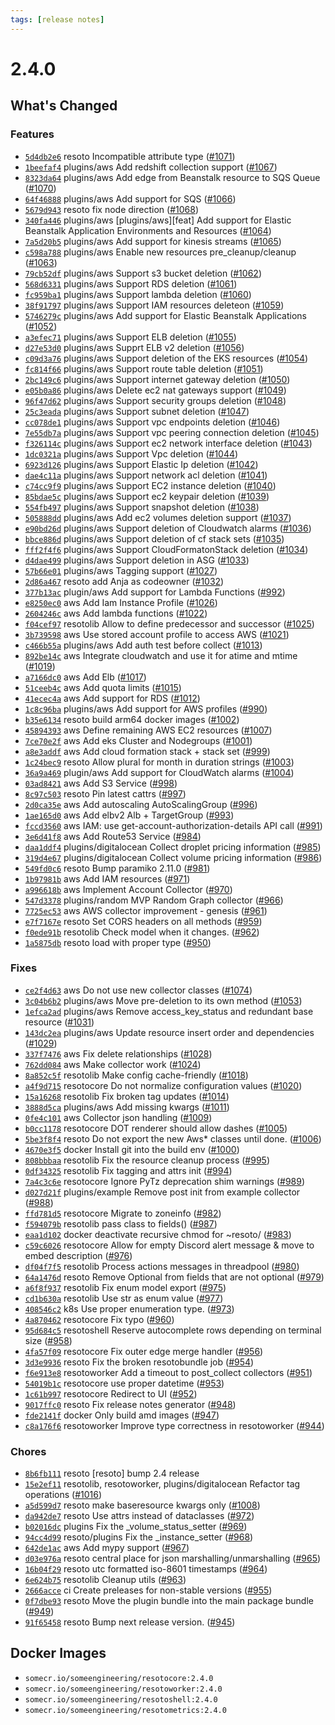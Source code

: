 ```yaml
---
tags: [release notes]
---
```


# 2.4.0

## What's Changed

### Features

- [`5d4db2e6`](https://github.com/someengineering/resoto/commit/5d4db2e6) <span class="badge badge--secondary">resoto</span> Incompatible attribute type ([#1071](https://github.com/someengineering/resoto/pull/1071))
- [`1beefaf4`](https://github.com/someengineering/resoto/commit/1beefaf4) <span class="badge badge--secondary">plugins/aws</span> Add redshift collection support ([#1067](https://github.com/someengineering/resoto/pull/1067))
- [`8323da64`](https://github.com/someengineering/resoto/commit/8323da64) <span class="badge badge--secondary">plugins/aws</span> Add edge from Beanstalk resource to SQS Queue ([#1070](https://github.com/someengineering/resoto/pull/1070))
- [`64f46888`](https://github.com/someengineering/resoto/commit/64f46888) <span class="badge badge--secondary">plugins/aws</span> Add support for SQS ([#1066](https://github.com/someengineering/resoto/pull/1066))
- [`5679d943`](https://github.com/someengineering/resoto/commit/5679d943) <span class="badge badge--secondary">resoto</span> fix node direction ([#1068](https://github.com/someengineering/resoto/pull/1068))
- [`340fa446`](https://github.com/someengineering/resoto/commit/340fa446) <span class="badge badge--secondary">plugins/aws</span> [plugins/aws][feat] Add support for Elastic Beanstalk Application Environments and Resources ([#1064](https://github.com/someengineering/resoto/pull/1064))
- [`7a5d20b5`](https://github.com/someengineering/resoto/commit/7a5d20b5) <span class="badge badge--secondary">plugins/aws</span> Add support for kinesis streams ([#1065](https://github.com/someengineering/resoto/pull/1065))
- [`c598a788`](https://github.com/someengineering/resoto/commit/c598a788) <span class="badge badge--secondary">plugins/aws</span> Enable new resources pre_cleanup/cleanup ([#1063](https://github.com/someengineering/resoto/pull/1063))
- [`79cb52df`](https://github.com/someengineering/resoto/commit/79cb52df) <span class="badge badge--secondary">plugins/aws</span> Support s3 bucket deletion ([#1062](https://github.com/someengineering/resoto/pull/1062))
- [`568d6331`](https://github.com/someengineering/resoto/commit/568d6331) <span class="badge badge--secondary">plugins/aws</span> Support RDS deletion ([#1061](https://github.com/someengineering/resoto/pull/1061))
- [`fc959ba1`](https://github.com/someengineering/resoto/commit/fc959ba1) <span class="badge badge--secondary">plugins/aws</span> Support lambda deletion ([#1060](https://github.com/someengineering/resoto/pull/1060))
- [`38f91797`](https://github.com/someengineering/resoto/commit/38f91797) <span class="badge badge--secondary">plugins/aws</span> Support IAM resources deleteon ([#1059](https://github.com/someengineering/resoto/pull/1059))
- [`5746279c`](https://github.com/someengineering/resoto/commit/5746279c) <span class="badge badge--secondary">plugins/aws</span> Add support for Elastic Beanstalk Applications ([#1052](https://github.com/someengineering/resoto/pull/1052))
- [`a3efec71`](https://github.com/someengineering/resoto/commit/a3efec71) <span class="badge badge--secondary">plugins/aws</span> Support ELB deletion ([#1055](https://github.com/someengineering/resoto/pull/1055))
- [`d27e53d0`](https://github.com/someengineering/resoto/commit/d27e53d0) <span class="badge badge--secondary">plugins/aws</span> Supprt ELB v2 deletion ([#1056](https://github.com/someengineering/resoto/pull/1056))
- [`c09d3a76`](https://github.com/someengineering/resoto/commit/c09d3a76) <span class="badge badge--secondary">plugins/aws</span> Support deletion of the EKS resources ([#1054](https://github.com/someengineering/resoto/pull/1054))
- [`fc814f66`](https://github.com/someengineering/resoto/commit/fc814f66) <span class="badge badge--secondary">plugins/aws</span> Support route table deletion ([#1051](https://github.com/someengineering/resoto/pull/1051))
- [`2bc149c6`](https://github.com/someengineering/resoto/commit/2bc149c6) <span class="badge badge--secondary">plugins/aws</span> Support internet gateway deletion ([#1050](https://github.com/someengineering/resoto/pull/1050))
- [`e05b0a86`](https://github.com/someengineering/resoto/commit/e05b0a86) <span class="badge badge--secondary">plugins/aws</span> Delete ec2 nat gateways support ([#1049](https://github.com/someengineering/resoto/pull/1049))
- [`96f47d62`](https://github.com/someengineering/resoto/commit/96f47d62) <span class="badge badge--secondary">plugins/aws</span> Support security groups deletion ([#1048](https://github.com/someengineering/resoto/pull/1048))
- [`25c3eada`](https://github.com/someengineering/resoto/commit/25c3eada) <span class="badge badge--secondary">plugins/aws</span> Support subnet deletion ([#1047](https://github.com/someengineering/resoto/pull/1047))
- [`cc078de1`](https://github.com/someengineering/resoto/commit/cc078de1) <span class="badge badge--secondary">plugins/aws</span> Support vpc endpoints deletion ([#1046](https://github.com/someengineering/resoto/pull/1046))
- [`7e55db7a`](https://github.com/someengineering/resoto/commit/7e55db7a) <span class="badge badge--secondary">plugins/aws</span> Support vpc peering connection deletion ([#1045](https://github.com/someengineering/resoto/pull/1045))
- [`f326114c`](https://github.com/someengineering/resoto/commit/f326114c) <span class="badge badge--secondary">plugins/aws</span> Support ec2 network interface deletion ([#1043](https://github.com/someengineering/resoto/pull/1043))
- [`1dc0321a`](https://github.com/someengineering/resoto/commit/1dc0321a) <span class="badge badge--secondary">plugins/aws</span> Support Vpc deletion ([#1044](https://github.com/someengineering/resoto/pull/1044))
- [`6923d126`](https://github.com/someengineering/resoto/commit/6923d126) <span class="badge badge--secondary">plugins/aws</span> Support Elastic Ip deletion ([#1042](https://github.com/someengineering/resoto/pull/1042))
- [`dae4c11a`](https://github.com/someengineering/resoto/commit/dae4c11a) <span class="badge badge--secondary">plugins/aws</span> Support network acl deletion ([#1041](https://github.com/someengineering/resoto/pull/1041))
- [`c74cc9f9`](https://github.com/someengineering/resoto/commit/c74cc9f9) <span class="badge badge--secondary">plugins/aws</span> Support EC2 instance deletion ([#1040](https://github.com/someengineering/resoto/pull/1040))
- [`85bdae5c`](https://github.com/someengineering/resoto/commit/85bdae5c) <span class="badge badge--secondary">plugins/aws</span> Support ec2 keypair deletion ([#1039](https://github.com/someengineering/resoto/pull/1039))
- [`554fb497`](https://github.com/someengineering/resoto/commit/554fb497) <span class="badge badge--secondary">plugins/aws</span> Support snapshot deletion ([#1038](https://github.com/someengineering/resoto/pull/1038))
- [`505888dd`](https://github.com/someengineering/resoto/commit/505888dd) <span class="badge badge--secondary">plugins/aws</span> Add ec2 volumes deletion support ([#1037](https://github.com/someengineering/resoto/pull/1037))
- [`e90bd26d`](https://github.com/someengineering/resoto/commit/e90bd26d) <span class="badge badge--secondary">plugins/aws</span> Support deletion of Cloudwatch alarms ([#1036](https://github.com/someengineering/resoto/pull/1036))
- [`bbce886d`](https://github.com/someengineering/resoto/commit/bbce886d) <span class="badge badge--secondary">plugins/aws</span> Support deletion of cf stack sets ([#1035](https://github.com/someengineering/resoto/pull/1035))
- [`fff2f4f6`](https://github.com/someengineering/resoto/commit/fff2f4f6) <span class="badge badge--secondary">plugins/aws</span> Support CloudFormatonStack deletion ([#1034](https://github.com/someengineering/resoto/pull/1034))
- [`d4dae499`](https://github.com/someengineering/resoto/commit/d4dae499) <span class="badge badge--secondary">plugins/aws</span> Support deletion in ASG ([#1033](https://github.com/someengineering/resoto/pull/1033))
- [`57b66e01`](https://github.com/someengineering/resoto/commit/57b66e01) <span class="badge badge--secondary">plugins/aws</span> Tagging support ([#1027](https://github.com/someengineering/resoto/pull/1027))
- [`2d86a467`](https://github.com/someengineering/resoto/commit/2d86a467) <span class="badge badge--secondary">resoto</span> add Anja as codeowner ([#1032](https://github.com/someengineering/resoto/pull/1032))
- [`377b13ac`](https://github.com/someengineering/resoto/commit/377b13ac) <span class="badge badge--secondary">plugin/aws</span> Add support for Lambda Functions ([#992](https://github.com/someengineering/resoto/pull/992))
- [`e8250ec0`](https://github.com/someengineering/resoto/commit/e8250ec0) <span class="badge badge--secondary">aws</span> Add Iam Instance Profile ([#1026](https://github.com/someengineering/resoto/pull/1026))
- [`2604246c`](https://github.com/someengineering/resoto/commit/2604246c) <span class="badge badge--secondary">aws</span> Add lambda functions ([#1022](https://github.com/someengineering/resoto/pull/1022))
- [`f04cef97`](https://github.com/someengineering/resoto/commit/f04cef97) <span class="badge badge--secondary">resotolib</span> Allow to define predecessor and successor ([#1025](https://github.com/someengineering/resoto/pull/1025))
- [`3b739598`](https://github.com/someengineering/resoto/commit/3b739598) <span class="badge badge--secondary">aws</span> Use stored account profile to access AWS ([#1021](https://github.com/someengineering/resoto/pull/1021))
- [`c466b55a`](https://github.com/someengineering/resoto/commit/c466b55a) <span class="badge badge--secondary">plugins/aws</span> Add auth test before collect ([#1013](https://github.com/someengineering/resoto/pull/1013))
- [`892be14c`](https://github.com/someengineering/resoto/commit/892be14c) <span class="badge badge--secondary">aws</span> Integrate cloudwatch and use it for atime and mtime ([#1019](https://github.com/someengineering/resoto/pull/1019))
- [`a7166dc0`](https://github.com/someengineering/resoto/commit/a7166dc0) <span class="badge badge--secondary">aws</span> Add Elb ([#1017](https://github.com/someengineering/resoto/pull/1017))
- [`51ceeb4c`](https://github.com/someengineering/resoto/commit/51ceeb4c) <span class="badge badge--secondary">aws</span> Add quota limits ([#1015](https://github.com/someengineering/resoto/pull/1015))
- [`41ecec4a`](https://github.com/someengineering/resoto/commit/41ecec4a) <span class="badge badge--secondary">aws</span> Add support for RDS ([#1012](https://github.com/someengineering/resoto/pull/1012))
- [`1c8c96ba`](https://github.com/someengineering/resoto/commit/1c8c96ba) <span class="badge badge--secondary">plugins/aws</span> Add support for AWS profiles ([#990](https://github.com/someengineering/resoto/pull/990))
- [`b35e6134`](https://github.com/someengineering/resoto/commit/b35e6134) <span class="badge badge--secondary">resoto</span> build arm64 docker images ([#1002](https://github.com/someengineering/resoto/pull/1002))
- [`45894393`](https://github.com/someengineering/resoto/commit/45894393) <span class="badge badge--secondary">aws</span> Define remaining AWS EC2 resources ([#1007](https://github.com/someengineering/resoto/pull/1007))
- [`7ce70e2f`](https://github.com/someengineering/resoto/commit/7ce70e2f) <span class="badge badge--secondary">aws</span> Add eks Cluster and Nodegroups ([#1001](https://github.com/someengineering/resoto/pull/1001))
- [`a8e3addf`](https://github.com/someengineering/resoto/commit/a8e3addf) <span class="badge badge--secondary">aws</span> Add cloud formation stack + stack set ([#999](https://github.com/someengineering/resoto/pull/999))
- [`1c24bec9`](https://github.com/someengineering/resoto/commit/1c24bec9) <span class="badge badge--secondary">resoto</span> Allow plural for month in duration strings ([#1003](https://github.com/someengineering/resoto/pull/1003))
- [`36a9a469`](https://github.com/someengineering/resoto/commit/36a9a469) <span class="badge badge--secondary">plugin/aws</span> Add support for CloudWatch alarms ([#1004](https://github.com/someengineering/resoto/pull/1004))
- [`03ad8421`](https://github.com/someengineering/resoto/commit/03ad8421) <span class="badge badge--secondary">aws</span> Add S3 Service ([#998](https://github.com/someengineering/resoto/pull/998))
- [`8c97c503`](https://github.com/someengineering/resoto/commit/8c97c503) <span class="badge badge--secondary">resoto</span> Pin latest cattrs ([#997](https://github.com/someengineering/resoto/pull/997))
- [`2d0ca35e`](https://github.com/someengineering/resoto/commit/2d0ca35e) <span class="badge badge--secondary">aws</span> Add autoscaling AutoScalingGroup ([#996](https://github.com/someengineering/resoto/pull/996))
- [`1ae165d0`](https://github.com/someengineering/resoto/commit/1ae165d0) <span class="badge badge--secondary">aws</span> Add elbv2 Alb + TargetGroup ([#993](https://github.com/someengineering/resoto/pull/993))
- [`fccd3560`](https://github.com/someengineering/resoto/commit/fccd3560) <span class="badge badge--secondary">aws</span> IAM: use get-account-authorization-details API call ([#991](https://github.com/someengineering/resoto/pull/991))
- [`3e6d41f8`](https://github.com/someengineering/resoto/commit/3e6d41f8) <span class="badge badge--secondary">aws</span> Add Route53 Service ([#984](https://github.com/someengineering/resoto/pull/984))
- [`daa1ddf4`](https://github.com/someengineering/resoto/commit/daa1ddf4) <span class="badge badge--secondary">plugins/digitalocean</span> Collect droplet pricing information ([#985](https://github.com/someengineering/resoto/pull/985))
- [`319d4e67`](https://github.com/someengineering/resoto/commit/319d4e67) <span class="badge badge--secondary">plugins/digitalocean</span> Collect volume pricing information ([#986](https://github.com/someengineering/resoto/pull/986))
- [`549fd0c6`](https://github.com/someengineering/resoto/commit/549fd0c6) <span class="badge badge--secondary">resoto</span> Bump paramiko 2.11.0 ([#981](https://github.com/someengineering/resoto/pull/981))
- [`1b97981b`](https://github.com/someengineering/resoto/commit/1b97981b) <span class="badge badge--secondary">aws</span> Add IAM resources ([#971](https://github.com/someengineering/resoto/pull/971))
- [`a996618b`](https://github.com/someengineering/resoto/commit/a996618b) <span class="badge badge--secondary">aws</span> Implement Account Collector ([#970](https://github.com/someengineering/resoto/pull/970))
- [`547d3378`](https://github.com/someengineering/resoto/commit/547d3378) <span class="badge badge--secondary">plugins/random</span> MVP Random Graph collector ([#966](https://github.com/someengineering/resoto/pull/966))
- [`7725ec53`](https://github.com/someengineering/resoto/commit/7725ec53) <span class="badge badge--secondary">aws</span> AWS collector improvement - genesis ([#961](https://github.com/someengineering/resoto/pull/961))
- [`e7f7167e`](https://github.com/someengineering/resoto/commit/e7f7167e) <span class="badge badge--secondary">resoto</span> Set CORS headers on all methods ([#959](https://github.com/someengineering/resoto/pull/959))
- [`f0ede91b`](https://github.com/someengineering/resoto/commit/f0ede91b) <span class="badge badge--secondary">resotolib</span> Check model when it changes. ([#962](https://github.com/someengineering/resoto/pull/962))
- [`1a5875db`](https://github.com/someengineering/resoto/commit/1a5875db) <span class="badge badge--secondary">resoto</span> load with proper type ([#950](https://github.com/someengineering/resoto/pull/950))

### Fixes

- [`ce2f4d63`](https://github.com/someengineering/resoto/commit/ce2f4d63) <span class="badge badge--secondary">aws</span> Do not use new collector classes ([#1074](https://github.com/someengineering/resoto/pull/1074))
- [`3c04b6b2`](https://github.com/someengineering/resoto/commit/3c04b6b2) <span class="badge badge--secondary">plugins/aws</span> Move pre-deletion to its own method ([#1053](https://github.com/someengineering/resoto/pull/1053))
- [`1efca2ad`](https://github.com/someengineering/resoto/commit/1efca2ad) <span class="badge badge--secondary">plugins/aws</span> Remove access_key_status and redundant base resource ([#1031](https://github.com/someengineering/resoto/pull/1031))
- [`143dc2ea`](https://github.com/someengineering/resoto/commit/143dc2ea) <span class="badge badge--secondary">plugins/aws</span> Update resource insert order and dependencies ([#1029](https://github.com/someengineering/resoto/pull/1029))
- [`337f7476`](https://github.com/someengineering/resoto/commit/337f7476) <span class="badge badge--secondary">aws</span> Fix delete relationships ([#1028](https://github.com/someengineering/resoto/pull/1028))
- [`762dd084`](https://github.com/someengineering/resoto/commit/762dd084) <span class="badge badge--secondary">aws</span> Make collector work ([#1024](https://github.com/someengineering/resoto/pull/1024))
- [`8a852c5f`](https://github.com/someengineering/resoto/commit/8a852c5f) <span class="badge badge--secondary">resotolib</span> Make config cache-friendly ([#1018](https://github.com/someengineering/resoto/pull/1018))
- [`a4f9d715`](https://github.com/someengineering/resoto/commit/a4f9d715) <span class="badge badge--secondary">resotocore</span> Do not normalize configuration values ([#1020](https://github.com/someengineering/resoto/pull/1020))
- [`15a16268`](https://github.com/someengineering/resoto/commit/15a16268) <span class="badge badge--secondary">resotolib</span> Fix broken tag updates ([#1014](https://github.com/someengineering/resoto/pull/1014))
- [`3888d5ca`](https://github.com/someengineering/resoto/commit/3888d5ca) <span class="badge badge--secondary">plugins/aws</span> Add missing kwargs ([#1011](https://github.com/someengineering/resoto/pull/1011))
- [`0fe4c101`](https://github.com/someengineering/resoto/commit/0fe4c101) <span class="badge badge--secondary">aws</span> Collector json handling ([#1009](https://github.com/someengineering/resoto/pull/1009))
- [`b0cc1178`](https://github.com/someengineering/resoto/commit/b0cc1178) <span class="badge badge--secondary">resotocore</span> DOT renderer should allow dashes ([#1005](https://github.com/someengineering/resoto/pull/1005))
- [`5be3f8f4`](https://github.com/someengineering/resoto/commit/5be3f8f4) <span class="badge badge--secondary">resoto</span> Do not export the new Aws\* classes until done. ([#1006](https://github.com/someengineering/resoto/pull/1006))
- [`4670e3f5`](https://github.com/someengineering/resoto/commit/4670e3f5) <span class="badge badge--secondary">docker</span> Install git into the build env ([#1000](https://github.com/someengineering/resoto/pull/1000))
- [`808bbbaa`](https://github.com/someengineering/resoto/commit/808bbbaa) <span class="badge badge--secondary">resotolib</span> Fix the resource cleanup process ([#995](https://github.com/someengineering/resoto/pull/995))
- [`0df34325`](https://github.com/someengineering/resoto/commit/0df34325) <span class="badge badge--secondary">resotolib</span> Fix tagging and attrs init ([#994](https://github.com/someengineering/resoto/pull/994))
- [`7a4c3c6e`](https://github.com/someengineering/resoto/commit/7a4c3c6e) <span class="badge badge--secondary">resotocore</span> Ignore PyTz deprecation shim warnings ([#989](https://github.com/someengineering/resoto/pull/989))
- [`d027d21f`](https://github.com/someengineering/resoto/commit/d027d21f) <span class="badge badge--secondary">plugins/example</span> Remove post init from example collector ([#988](https://github.com/someengineering/resoto/pull/988))
- [`ffd781d5`](https://github.com/someengineering/resoto/commit/ffd781d5) <span class="badge badge--secondary">resotocore</span> Migrate to zoneinfo ([#982](https://github.com/someengineering/resoto/pull/982))
- [`f594079b`](https://github.com/someengineering/resoto/commit/f594079b) <span class="badge badge--secondary">resotolib</span> pass class to fields() ([#987](https://github.com/someengineering/resoto/pull/987))
- [`eaa1d102`](https://github.com/someengineering/resoto/commit/eaa1d102) <span class="badge badge--secondary">docker</span> deactivate recursive chmod for ~resoto/ ([#983](https://github.com/someengineering/resoto/pull/983))
- [`c59c6026`](https://github.com/someengineering/resoto/commit/c59c6026) <span class="badge badge--secondary">resotocore</span> Allow for empty Discord alert message & move to embed description ([#976](https://github.com/someengineering/resoto/pull/976))
- [`df04f7f5`](https://github.com/someengineering/resoto/commit/df04f7f5) <span class="badge badge--secondary">resotolib</span> Process actions messages in threadpool ([#980](https://github.com/someengineering/resoto/pull/980))
- [`64a1476d`](https://github.com/someengineering/resoto/commit/64a1476d) <span class="badge badge--secondary">resoto</span> Remove Optional from fields that are not optional ([#979](https://github.com/someengineering/resoto/pull/979))
- [`a6f8f937`](https://github.com/someengineering/resoto/commit/a6f8f937) <span class="badge badge--secondary">resotolib</span> Fix enum model export ([#975](https://github.com/someengineering/resoto/pull/975))
- [`cd1b630a`](https://github.com/someengineering/resoto/commit/cd1b630a) <span class="badge badge--secondary">resotolib</span> Use str as enum value ([#977](https://github.com/someengineering/resoto/pull/977))
- [`408546c2`](https://github.com/someengineering/resoto/commit/408546c2) <span class="badge badge--secondary">k8s</span> Use proper enumeration type. ([#973](https://github.com/someengineering/resoto/pull/973))
- [`4a870462`](https://github.com/someengineering/resoto/commit/4a870462) <span class="badge badge--secondary">resotocore</span> Fix typo ([#960](https://github.com/someengineering/resoto/pull/960))
- [`95d684c5`](https://github.com/someengineering/resoto/commit/95d684c5) <span class="badge badge--secondary">resotoshell</span> Reserve autocomplete rows depending on terminal size ([#958](https://github.com/someengineering/resoto/pull/958))
- [`4fa57f09`](https://github.com/someengineering/resoto/commit/4fa57f09) <span class="badge badge--secondary">resotocore</span> Fix outer edge merge handler ([#956](https://github.com/someengineering/resoto/pull/956))
- [`3d3e9936`](https://github.com/someengineering/resoto/commit/3d3e9936) <span class="badge badge--secondary">resoto</span> Fix the broken resotobundle job ([#954](https://github.com/someengineering/resoto/pull/954))
- [`f6e913e8`](https://github.com/someengineering/resoto/commit/f6e913e8) <span class="badge badge--secondary">resotoworker</span> Add a timeout to post_collect collectors ([#951](https://github.com/someengineering/resoto/pull/951))
- [`54019b1c`](https://github.com/someengineering/resoto/commit/54019b1c) <span class="badge badge--secondary">resotocore</span> use proper datetime ([#953](https://github.com/someengineering/resoto/pull/953))
- [`1c61b997`](https://github.com/someengineering/resoto/commit/1c61b997) <span class="badge badge--secondary">resotocore</span> Redirect to UI ([#952](https://github.com/someengineering/resoto/pull/952))
- [`9017ffc0`](https://github.com/someengineering/resoto/commit/9017ffc0) <span class="badge badge--secondary">resoto</span> Fix release notes generator ([#948](https://github.com/someengineering/resoto/pull/948))
- [`fde2141f`](https://github.com/someengineering/resoto/commit/fde2141f) <span class="badge badge--secondary">docker</span> Only build amd images ([#947](https://github.com/someengineering/resoto/pull/947))
- [`c8a176f6`](https://github.com/someengineering/resoto/commit/c8a176f6) <span class="badge badge--secondary">resotoworker</span> Improve type correctness in resotoworker ([#944](https://github.com/someengineering/resoto/pull/944))

### Chores

- [`8b6fb111`](https://github.com/someengineering/resoto/commit/8b6fb111) <span class="badge badge--secondary">resoto</span> [resoto] bump 2.4 release
- [`15e2ef11`](https://github.com/someengineering/resoto/commit/15e2ef11) <span class="badge badge--secondary">resotolib, resotoworker, plugins/digitalocean</span> Refactor tag operations ([#1016](https://github.com/someengineering/resoto/pull/1016))
- [`a5d599d7`](https://github.com/someengineering/resoto/commit/a5d599d7) <span class="badge badge--secondary">resoto</span> make baseresource kwargs only ([#1008](https://github.com/someengineering/resoto/pull/1008))
- [`da942de7`](https://github.com/someengineering/resoto/commit/da942de7) <span class="badge badge--secondary">resoto</span> Use attrs instead of dataclasses ([#972](https://github.com/someengineering/resoto/pull/972))
- [`b02016dc`](https://github.com/someengineering/resoto/commit/b02016dc) <span class="badge badge--secondary">plugins</span> Fix the \_volume_status_setter ([#969](https://github.com/someengineering/resoto/pull/969))
- [`94cc4d99`](https://github.com/someengineering/resoto/commit/94cc4d99) <span class="badge badge--secondary">resoto/plugins</span> Fix the \_instance_setter ([#968](https://github.com/someengineering/resoto/pull/968))
- [`642de1ac`](https://github.com/someengineering/resoto/commit/642de1ac) <span class="badge badge--secondary">aws</span> Add mypy support ([#967](https://github.com/someengineering/resoto/pull/967))
- [`d03e976a`](https://github.com/someengineering/resoto/commit/d03e976a) <span class="badge badge--secondary">resoto</span> central place for json marshalling/unmarshalling ([#965](https://github.com/someengineering/resoto/pull/965))
- [`16b04f29`](https://github.com/someengineering/resoto/commit/16b04f29) <span class="badge badge--secondary">resoto</span> utc formatted iso-8601 timestamps ([#964](https://github.com/someengineering/resoto/pull/964))
- [`6e624b75`](https://github.com/someengineering/resoto/commit/6e624b75) <span class="badge badge--secondary">resotolib</span> Cleanup utils ([#963](https://github.com/someengineering/resoto/pull/963))
- [`2666acce`](https://github.com/someengineering/resoto/commit/2666acce) <span class="badge badge--secondary">ci</span> Create preleases for non-stable versions ([#955](https://github.com/someengineering/resoto/pull/955))
- [`0f7dbe93`](https://github.com/someengineering/resoto/commit/0f7dbe93) <span class="badge badge--secondary">resoto</span> Move the plugin bundle into the main package bundle ([#949](https://github.com/someengineering/resoto/pull/949))
- [`91f65458`](https://github.com/someengineering/resoto/commit/91f65458) <span class="badge badge--secondary">resoto</span> Bump next release version. ([#945](https://github.com/someengineering/resoto/pull/945))

<!--truncate-->

## Docker Images

- `somecr.io/someengineering/resotocore:2.4.0`
- `somecr.io/someengineering/resotoworker:2.4.0`
- `somecr.io/someengineering/resotoshell:2.4.0`
- `somecr.io/someengineering/resotometrics:2.4.0`
